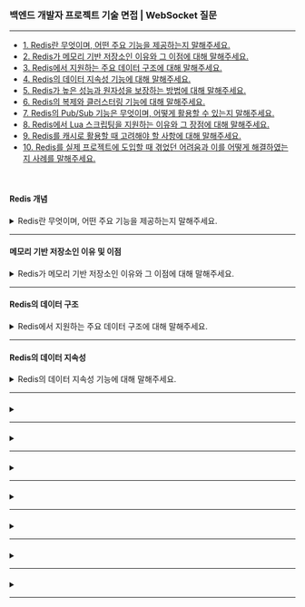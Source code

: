 ### 백엔드 개발자 프로젝트 기술 면접 | WebSocket 질문

---

- [1. Redis란 무엇이며, 어떤 주요 기능을 제공하는지 말해주세요.](#redis-개념)
- [2. Redis가 메모리 기반 저장소인 이유와 그 이점에 대해 말해주세요.](#메모리-기반-저장소인-이유-및-이점)
- [3. Redis에서 지원하는 주요 데이터 구조에 대해 말해주세요.](#redis의-데이터-구조)
- [4. Redis의 데이터 지속성 기능에 대해 말해주세요.](#redis의-데이터-지속성)
- [5. Redis가 높은 성능과 원자성을 보장하는 방법에 대해 말해주세요.]()
- [6. Redis의 복제와 클러스터링 기능에 대해 말해주세요.]()
- [7. Redis의 Pub/Sub 기능은 무엇이며, 어떻게 활용할 수 있는지 말해주세요.]()
- [8. Redis에서 Lua 스크립팅을 지원하는 이유와 그 장점에 대해 말해주세요.]()
- [9. Redis를 캐시로 활용할 때 고려해야 할 사항에 대해 말해주세요.]()
- [10. Redis를 실제 프로젝트에 도입할 때 겪었던 어려움과 이를 어떻게 해결하였는지 사례를 말해주세요.]()

<br>

#### Redis 개념

<details>
<summary>Redis란 무엇이며, 어떤 주요 기능을 제공하는지 말해주세요.</summary>

- KEY-VALUE 구조의 오픈 소스 인메모리 데이터 저장소로, 빠른 읽기 및 쓰기 성능을 제공한다.
- 주요 기능은 다양한 데이터 구조 지원, 원자적 명령 실행, 캐시로서의 활용, Pub/Sub 메시징 기능, 데이터 지속성 및 복제와 클러스터링을 통한 확장성과 고가용성 등이 있다.

</details>

---

#### 메모리 기반 저장소인 이유 및 이점

<details>
<summary>Redis가 메모리 기반 저장소인 이유와 그 이점에 대해 말해주세요.</summary>

- 모든 데이터를 메모리에 저장하기 때문에 디스크 기반 데이터베이스보다 훨씬 낮은 지연 시간과 높은 처리량을 제공한다.
- 덕분에 캐시, 세션 저장소, 실시간 데이터 처리 등 빠른 응답이 요구되는 애플리케이션에서 유용하게 사용된다.

</details>

---

#### Redis의 데이터 구조

<details>
<summary>Redis에서 지원하는 주요 데이터 구조에 대해 말해주세요.</summary>

- 단순 문자열 외에도 해시, 리스트, 셋, 정렬된 셋, 비트맵, 하이퍼로그로그, 지오스페이셜 인덱스 등 다양한 데이터 구조를 지원한다.
- 각 데이터 구조는 특정 용도에 맞게 최적화되어 있어, 해시는 객체 정보 저장을, 정렬된 셋은 순위표나 리더보드와 같은 순서가 중요한 데이터를 관리하는 데 적합하다.

</details>

---

#### Redis의 데이터 지속성

<details>
<summary>Redis의 데이터 지속성 기능에 대해 말해주세요.</summary>

- 기본적으로 Redis는 인메모리 데이터 저장소로 휘방성이 있지만, RDB 스냅샷이나 AOF 기능을 통해 데이터를 디스크에 저장할 수 있다.
- RDB 스냅샷 방식은 일정 간격으로 메모리 상태를 스냅샷으로 저장하고, AOF는 모든 쓰기 명령어를 로그에 기록하여 장애 발생 시 데이터 복구를 돕는다.

</details>

---

#### 

<details>
<summary></summary>

-

</details>

---

#### 

<details>
<summary></summary>

-

</details>

---

#### 

<details>
<summary></summary>

-

</details>

---

#### 

<details>
<summary></summary>

-

</details>

---

#### 

<details>
<summary></summary>

-

</details>

---

#### 

<details>
<summary></summary>

-

</details>

---

#### 

<details>
<summary></summary>

-

</details>

---
